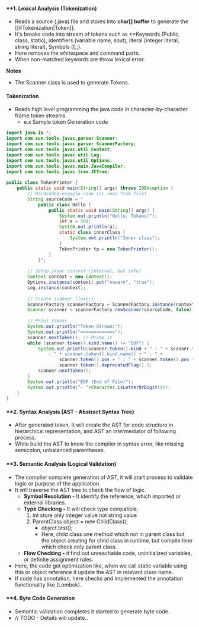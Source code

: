 #### **1. Lexical Analysis (Tokenization)
- Reads a source (.java) file and stores into **char[] buffer** to generate the [[#Tokenization|Token]].
- It's breaks code into stream of tokens such as **Keywords (Public, class, static), identifiers (variable name, sout), literal (integer literal, string literal), Symbols ({,;).
- Here removes the whitespace and command parts.
- When non-matched keywords are throw lexical error.

**Notes**
- The Scanner class is used to generate Tokens.
#### Tokenization 
- Reads high level programming the java code in character-by-character frame token streams.
	- e.x Sample token Generation code
``` java
import java.io.*;  
import com.sun.tools.javac.parser.Scanner;  
import com.sun.tools.javac.parser.ScannerFactory;  
import com.sun.tools.javac.util.Context;  
import com.sun.tools.javac.util.Log;  
import com.sun.tools.javac.util.Options;  
import com.sun.tools.javac.main.JavaCompiler;  
import com.sun.tools.javac.tree.JCTree;  
  
public class TokenPrinter {  
    public static void main(String[] args) throws IOException {  
        // Hardcoded example code (or read from file)  
        String sourceCode = "  
            public class Hello {                
			    public static void main(String[] args) {  
				    System.out.println("Hello, Tokens!");                    
		            int a = 500;                    
		            System.out.println(a);                    
			        static class innerClass {                        
				        System.out.println("Inner class");                    
				    }
				    TokenPrinter tp = new TokenPrinter();                              
			    }  
            }";  
  
        // Setup javac context (internal, but safe)  
        Context context = new Context();  
        Options.instance(context).put("nowarn", "true");  
        Log.instance(context);  
  
        // Create scanner (lexer)  
        ScannerFactory scannerFactory = ScannerFactory.instance(context);  
        Scanner scanner = scannerFactory.newScanner(sourceCode, false);  
  
        // Print tokens  
        System.out.println("Token Stream:");  
        System.out.println("=============");  
        scanner.nextToken(); // Prime it  
        while (scanner.token().kind.name() != "EOF") {  
            System.out.println(scanner.token().kind + " : " + scanner.token() + " 
	            : " + scanner.token().kind.name() + " : " +  
                    scanner.token().pos + " : " + scanner.token().pos + " : " + 
                    scanner.token().deprecatedFlag() );  
            scanner.nextToken();  
        }  
        System.out.println("EOF (End of File)");  
        System.out.println("- "+Character.isLetterOrDigit(4));  
    }  
}
```

#### **2. Syntax Analysis (AST - Abstract Syntax Tree)
- After generated token, It will create the AST for code structure in hierarchical representation, and AST an intermediator of following process.
- While build the AST to know the compiler in syntax error, like missing semicolon, unbalanced parentheses.
#### **3. Semantic Analysis (Logical Validation)
- The complier complete generation of AST, it will start process to validate logic or purpose of the application.
- It will traverse the AST tree to check the flow of logic.
	- **Symbol Resolution -** It identify the reference, which imported or external libraries.
	- **Type Checking -** It will check type compatible.
		 1. int store only integer value not string value
		 2. ParentClass object = new ChildClass();
			- object.test();
			 - Here, child class one method which not in parent class but the object creating for child class in runtime, but compile time which check only parent class.
	- **Flow Checking -** it find out unreachable code, uninitialized variables, or definite assignment rules.
- Here, the code get optimization like, when we call static variable using this or object reference it update the AST in relevant class name.
- If code has annotation, here checks and implemented the annotation functionality like (Lombok).
#### **4. Byte Code Generation
- Semantic validation completes it started to generate byte code.
- // TODO - Details will update..

